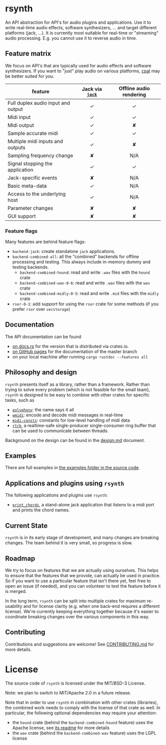 # rsynth

An API abstraction for API's for audio plugins and applications.
Use it to write real-time audio effects, software synthesizers, ... and target different platforms
(jack, ...).
It is currently most suitable for real-time or "streaming" audio processing.
E.g. you cannot use it to reverse audio in time.

## Feature matrix

We focus on API's that are typically used for audio effects and software synthesizers.
If you want to "just" play audio on various platforms, [cpal](https://crates.io/crates/cpal) may
be better suited for you.

| feature           |  Jack via [`jack`] | Offline audio rendering |
|-------------------|:------------------:|:-----------------------:|
| Full duplex audio input and output | ✓ |           ✓             |
| Midi input                         | ✓ |           ✓             |
| Midi output                        | ✓ |           ✘             |
| Sample accurate midi               | ✓ |           ✓             |
| Multiple midi inputs and outputs   | ✓ |           ✘             |
| Sampling frequency change          | ✘ |          N/A            |
| Signal stopping the application    | ✓ |           ✓             |
| Jack-specific events               | ✘ |          N/A            |
| Basic meta-data                    | ✓ |          N/A            |
| Access to the underlying host      | ✓ |          N/A            |
| Parameter changes                  | ✘ |           ✘             |
| GUI support                        | ✘ |           ✘             |

### Feature flags

Many features are behind feature flags: 
* `backend-jack`: create standalone `jack` applications.
* `backend-combined-all`: all the "combined" backends for offline processing and testing. This always include in-memory dummy and testing backends.
  * `backend-combined-hound`: read and write `.wav` files with the `hound` crate
  * `backend-combined-wav-0-6`: read and write `.wav` files with the `wav` crate
  * `backend-combined-midly-0-5`: read and write `.mid` files with the `midly` crate 
* `rsor-0-1`: add support for using the `rsor` crate for some methods (if you prefer `rsor` over `vecstorage`)

## Documentation

The API documentation can be found
* [on docs.rs](https://docs.rs/rsynth/) for the version that is distributed via crates.io.
* [on GitHub pages](https://pieterpenninckx.github.io/rsynth/rsynth) for the documentation of the master branch
* on your local machine after running `cargo rustdoc --features all`

## Philosophy and design
`rsynth` presents itself as a library, rather than a framework. 
Rather than trying to solve every problem (which is not feasible for the small team), 
`rsynth` is designed to be easy to combine with other crates for specific tasks, such as
* [`polyphony`](https://crates.io/crates/polyphony): the name says it all
* [`wmidi`](https://crates.io/crates/wmidi): encode and decode midi messages in real-time
* [`midi-consts`](https://crates.io/crates/midi-consts): constants for low-level handling of midi data
* [`rtrb`](crates.io/crates/rtrb), a realtime-safe single-producer single-consumer ring buffer that can be used to communicate between threads.

Background on the design can be found in the [design.md](design.md) document.

## Examples
There are full examples in 
[the examples folder in the source code](https://github.com/PieterPenninckx/rsynth/tree/master/examples).

## Applications and plugins using `rsynth`
The following applications and plugins use `rsynth`:
* [`print_chords`](https://crates.io/crates/print_chords), a stand-alone jack application that listens to a midi port and prints the chord names.

## Current State

`rsynth` is in its early stage of development, and many changes are breaking changes.
The team behind it is very small, so progress is slow.

## Roadmap

We try to focus on features that we are actually using ourselves.
This helps to ensure that the features that we provide, can actually be used in practice.
So if you want to use a particular feature that isn't there yet, feel free to open an issue (if
needed), and you can volunteer to test the feature before it is merged.

In the long term, `rsynth` can be split into multiple crates for maximum re-usability
and for license clarity (e.g. when one back-end requires a different license).
We're currently keeping everything together because it's easier to coordinate breaking changes
over the various components in this way.

## Contributing

Contributions and suggestions are welcome!
See [CONTRIBUTING.md](CONTRIBUTING.md) for more details.

# License 

The source code of `rsynth` is licensed under the MIT/BSD-3 License.

Note: we plan to switch to MIT/Apache 2.0 in a future release.

Note that in order to use `rsynth` in combination with other crates (libraries), the combined work needs
to comply with the license of that crate as well. In particular, the following optional dependencies may require your attention:
* the `hound` crate (behind the `backend-combined-hound` feature) uses the Apache license, see [its readme](https://github.com/ruuda/hound#license) for more details
* the `wav` crate (behind the `backend-combined-wav` feature) uses the LGPL license

[`jack`]:https://crates.io/crates/jack
